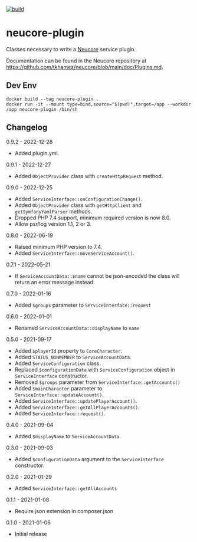 [![build](https://github.com/tkhamez/neucore-plugin/workflows/test/badge.svg)](https://github.com/tkhamez/neucore-plugin/actions)

# neucore-plugin

Classes necessary to write a [Neucore](https://github.com/tkhamez/neucore) service plugin.

Documentation can be found in the Neucore repository at 
https://github.com/tkhamez/neucore/blob/main/doc/Plugins.md.

## Dev Env

```shell
docker build --tag neucore-plugin .
docker run -it --mount type=bind,source="$(pwd)",target=/app --workdir /app neucore-plugin /bin/sh
```

## Changelog

0.9.2 - 2022-12-28

- Added plugin.yml.

0.9.1 - 2022-12-27

- Added `ObjectProvider` class with `createHttpRequest` method.

0.9.0 - 2022-12-25

- Added `ServiceInterface::onConfigurationChange()`.
- Added `ObjectProvider` class with `getHttpClient` and `getSymfonyYamlParser` methods.
- Dropped PHP 7.4 support, minimum required version is now 8.0.
- Allow psr/log version 1.1, 2 or 3.

0.8.0 - 2022-06-19

- Raised minimum PHP version to 7.4.
- Added `ServiceInterface::moveServiceAccount()`.

0.7.1 - 2022-05-21

- If `ServiceAccountData::$name` cannot be json-encoded the class will return an error message instead.

0.7.0 - 2022-01-16

- Added `$groups` parameter to `ServiceInterface::request`

0.6.0 - 2022-01-01

- Renamed `ServiceAccountData::displayName` to `name`

0.5.0 - 2021-09-17

- Added `$playerId` property to `CoreCharacter`.
- Added `STATUS_NONMEMBER` to `ServiceAccountData`.
- Added `ServiceConfiguration` class.
- Replaced `$configurationData` with `ServiceConfiguration` object in `ServiceInterface` constructor.
- Removed `$groups` parameter from `ServiceInterface::getAccounts()`
- Added `$mainCharacter` parameter to `ServiceInterface::updateAccount()`.
- Added `ServiceInterface::updatePlayerAccount()`.
- Added `ServiceInterface::getAllPlayerAccounts()`.
- Added `ServiceInterface::request()`.

0.4.0 - 2021-09-04
- Added `$displayName` to `ServiceAccountData`.

0.3.0 - 2021-09-03
- Added `$configurationData` argument to the `ServiceInterface` constructor.

0.2.0 - 2021-01-29
- Added `ServiceInterface::getAllAccounts`

0.1.1 - 2021-01-08
- Require json extension in composer.json

0.1.0 - 2021-01-06
- Initial release
